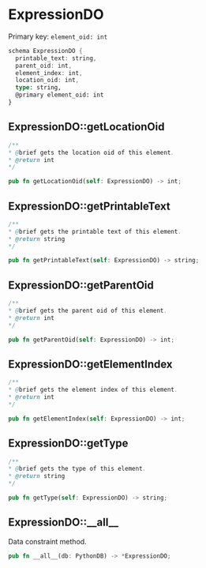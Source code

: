 # ExpressionDO

Primary key: `element_oid: int`

```rust
schema ExpressionDO {
  printable_text: string,
  parent_oid: int,
  element_index: int,
  location_oid: int,
  type: string,
  @primary element_oid: int
}
```
## ExpressionDO::getLocationOid

```java
/**
* @brief gets the location oid of this element.
* @return int
*/
```
```rust
pub fn getLocationOid(self: ExpressionDO) -> int;
```
## ExpressionDO::getPrintableText

```java
/**
* @brief gets the printable text of this element.
* @return string
*/
```
```rust
pub fn getPrintableText(self: ExpressionDO) -> string;
```
## ExpressionDO::getParentOid

```java
/**
* @brief gets the parent oid of this element.
* @return int
*/
```
```rust
pub fn getParentOid(self: ExpressionDO) -> int;
```
## ExpressionDO::getElementIndex

```java
/**
* @brief gets the element index of this element.
* @return int
*/
```
```rust
pub fn getElementIndex(self: ExpressionDO) -> int;
```
## ExpressionDO::getType

```java
/**
* @brief gets the type of this element.
* @return string
*/
```
```rust
pub fn getType(self: ExpressionDO) -> string;
```
## ExpressionDO::\_\_all\_\_

Data constraint method.

```rust
pub fn __all__(db: PythonDB) -> *ExpressionDO;
```
